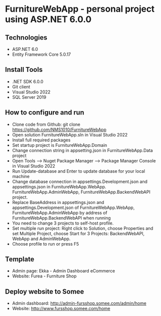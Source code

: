# FurnitureWebApp - personal project using ASP.NET 6.0.0

## Technologies
- ASP.NET 6.0
- Entity Framework Core 5.0.17
## Install Tools
- .NET SDK 6.0.0
- Git client
- Visual Studio 2022
- SQL Server 2019
## How to configure and run
- Clone code from Github: git clone https://github.com/NMS1010/FurnitureWebApp
- Open solution FurnitureWebApp.sln in Visual Studio 2022
- Install full required packages 
- Set startup project is FurnitureWebApp.Domain
- Change connection string in appsetting.json in FurnitureWebApp.Data project
- Open Tools --> Nuget Package Manager -->  Package Manager Console in Visual Studio 2022
- Run Update-database and Enter to update database for your local machine
- Change database connection in appsettings.Development.json and appsettings.json in FurnitureWebApp.WebApp. FurnitureWebApp.AdminWebApp, FurnitureWebApp.BackendWebAPI project.
- Replace BaseAddress in appsettings.json and appsettings.Development.json of FurnitureWebApp.WebApp, FurnitureWebApp.AdminWebApp by address of FurnitureWebApp.BackendWebAPI when running
- You need to change 3 projects to self-host profile.
- Set multiple run project: Right click to Solution, choose Properties and set Multiple Project, choose Start for 3 Projects: BackendWebAPI, WebApp and AdminWebApp.
- Choose profile to run or press F5
## Template
- Admin page: Ekka - Admin Dashboard eCommerce
- Website: Furea - Furniture Shop
## Deploy website to Somee
- Admin dashboard: http://admin-fursshop.somee.com/admin/home
- Website: http://www.fursshop.somee.com/home
